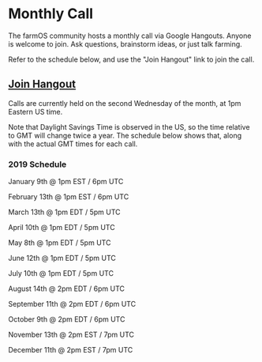 # Monthly Call

The farmOS community hosts a monthly call via Google Hangouts. Anyone is
welcome to join. Ask questions, brainstorm ideas, or just talk farming.

Refer to the schedule below, and use the "Join Hangout" link to join the call.

## [Join Hangout]

Calls are currently held on the second Wednesday of the month, at 1pm Eastern
US time.

Note that Daylight Savings Time is observed in the US, so the time relative to
GMT will change twice a year. The schedule below shows that, along with the
actual GMT times for each call.

### 2019 Schedule

January 9th @ 1pm EST / 6pm UTC

February 13th @ 1pm EST / 6pm UTC

March 13th @ 1pm EDT / 5pm UTC

April 10th @ 1pm EDT / 5pm UTC

May 8th @ 1pm EDT / 5pm UTC

June 12th @ 1pm EDT / 5pm UTC

July 10th @ 1pm EDT / 5pm UTC

August 14th @ 2pm EDT / 6pm UTC

September 11th @ 2pm EDT / 6pm UTC

October 9th @ 2pm EDT / 6pm UTC

November 13th @ 2pm EST / 7pm UTC

December 11th @ 2pm EST / 7pm UTC

[Join Hangout]: https://hangouts.google.com/hangouts/_/farmier.com/farmos-monthly

